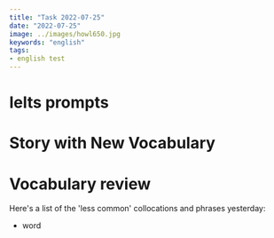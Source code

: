 ```yaml
---
title: "Task 2022-07-25"
date: "2022-07-25"
image: ../images/howl650.jpg
keywords: "english"
tags:
- english test
---
```

# Ielts prompts
# Story with New Vocabulary
# Vocabulary review
Here's a list of the 'less common' collocations and phrases yesterday:
* word

<!-- This mainly focusing on your writing. It helps you to avoid turning page repeteadly and review everytime. Type everything from the notebook then reparaphrase back in the notebook, include language, grammar and vocabulary study!! If you do not use it, you'll lose it. Change dir by type :cd diary for save as :w filename.md the file for speaking tasks -->
